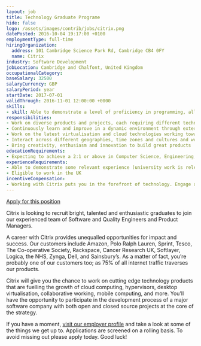 ```yaml
---
layout: job
title: Technology Graduate Programe
hide: false
logo: /assets/images/contrib/jobs/citrix.png
datePosted: 2016-10-04 19:17:00 +0100
employmentType: full-time
hiringOrganization:
  address: 101 Cambridge Science Park Rd, Cambridge CB4 0FY
  name: Citrix
industry: Software Development
jobLocation: Cambridge and Chalfont, United Kingdom
occupationalCategory:
baseSalary: 32500
salaryCurrency: GBP
salaryPeriod: year
startDate: 2017-07-01
validThrough: 2016-11-01 12:00:00 +0000
skills:
- skill: Able to demonstrate a level of proficiency in programming, all languages considered including C, C#, C++, Java, Javascript, Python
responsibilities:
- Work on diverse products and projects, each requiring different technologies, methodologies and approaches
- Continuously learn and improve in a dynamic environment through external courses, internal courses, mentoring with highly experienced and skilled engineers and/or on-the-job training on projects
- Work on the latest virtualisation and cloud technologies working towards the Citrix vision of consumer driven access to applications, desktops and cloud based computing
- Interact across different geographies, time zones and cultures and work with a variety of partners from the biggest names in the business like Intel, NVIDIA, HP, Microsoft, Dell and others
- Bring creativity, enthusiasm and innovation to build great products
educationRequirements:
- Expecting to achieve a 2:1 or above in Computer Science, Engineering, Mathematics, the Physical Sciences or a related, numerate degree or are already in possession of a BSc (or equivalent) and expecting to complete a postgraduate qualification
experienceRequirements:
- Able to demonstrate some relevant experience (university work is relevant)
- Eligible to work in the UK
incentiveCompensation:
- Working with Citrix puts you in the forefront of technology. Engage and discover the possibilities when you take your career to the unequivocal leader of service and application delivery. Every day, our teams are developing solutions that are deployed in thousands of networks around the globe to optimize, secure and control the delivery of all enterprise and cloud services. Citrix is a Glassdoor Top 50 Best Places to Work in 2012 award winner. We are a multi-national (8000 employees in 35 countries) multi-billion dollar corporation. And yet we have a small company atmosphere due to the engineering teams being distributed across multiple sites in the UK. You get the best of both worlds. Citrix has roles available in software development, automation and quality assurance. Whatever your skills and interests, you will be sure to find a role that appeals to you within the engineering team at Citrix.
---
```

[Apply for this position](https://brightnetwork.formstack.com/forms/citrix_graduate_programme)

Citrix is looking to recruit bright, talented and enthusiastic graduates to join our experienced team of Software and Quality Engineers and Product Managers.

A career with Citrix provides unequalled opportunities for impact and success. Our customers include Amazon, Polo Ralph Lauren, Sprint, Tesco, The Co-operative Society, Rackspace, Cancer Research UK, Softlayer, Logica, the NHS, Zynga, Dell, and Sainsbury’s. As a matter of fact, you’re probably one of our customers too; as 75% of all internet traffic traverses our products.

Citrix will give you the chance to work on cutting edge technology products that are fuelling the growth of cloud computing, hypervisors, desktop virtualisation, collaborative working, mobile computing, and more. You’ll have the opportunity to participate in the development process of a major software company with both open and closed source projects at the core of the strategy.

If you have a moment, [visit our employer profile](https://www.brightnetwork.co.uk/graduate-employer-company/citrix) and take a look at some of the things we get up to. Applications are screened on a rolling basis. To avoid missing out please apply today. Good luck!
